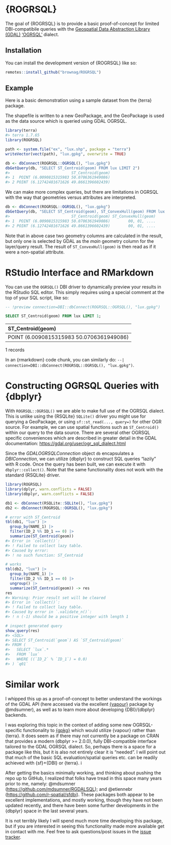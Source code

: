 
<!-- README.md is generated from README.Rmd. Please edit that file -->

# {ROGRSQL}

<!-- badges: start -->
<!-- badges: end -->

The goal of {ROGRSQL} is to provide a basic proof-of-concept for limited
DBI-compatibile queries with the [Geospatial Data Abstraction Library
(GDAL)](https://gdal.org/)
[‘OGRSQL’](https://gdal.org/user/ogr_sql_dialect.html) dialect.

## Installation

You can install the development version of {ROGRSQL} like so:

``` r
remotes::install_github("brownag/ROGRSQL")
```

## Example

Here is a basic demonstration using a sample dataset from the {terra}
package.

The shapefile is written to a new GeoPackage, and the GeoPackage is used
as the data source which is queried using GDAL OGRSQL.

``` r
library(terra)
#> terra 1.7.65
library(ROGRSQL)

path <- system.file("ex", "lux.shp", package = "terra")
writeVector(vect(path), "lux.gpkg", overwrite = TRUE)

db <- dbConnect(ROGRSQL::OGRSQL(), "lux.gpkg")
dbGetQuery(db, "SELECT ST_Centroid(geom) FROM lux LIMIT 2")
#>                           ST_Centroid(geom)
#> 1  POINT (6.0090815315983 50.0706361949086)
#> 2 POINT (6.12742481671626 49.8661396602439)
```

We can make more complex queries, but there are limitations in OGRSQL
with the way that geometries versus attributes are interpreted.

``` r
db <- dbConnect(ROGRSQL::OGRSQL(), "lux.gpkg")
dbGetQuery(db, "SELECT ST_Centroid(geom), ST_ConvexHull(geom) FROM lux LIMIT 2")
#>                           ST_Centroid(geom) ST_ConvexHull(geom)
#> 1  POINT (6.0090815315983 50.0706361949086)        00, 01, ....
#> 2 POINT (6.12742481671626 49.8661396602439)        00, 01, ....
```

Note that in above case two geometry columns are calculated in the
result, but only one is selected by GDAL as the *main* geometry column
for the layer/query result. The result of `ST_ConvexHull(geom)` is then
read as if it were a non-spatial attribute.

# RStudio Interface and RMarkdown

You can use the `OGRSQL()` DBI driver to dynamically preview your
results in the RStudio SQL editor. This simply requires using a special
comment at the top of your SQL script, like so:

``` sql
-- !preview connection=DBI::dbConnect(ROGRSQL::OGRSQL(), "lux.gpkg")

SELECT ST_Centroid(geom) FROM lux LIMIT 1;
```

<div class="knitsql-table">

| ST_Centroid(geom)                        |
|:-----------------------------------------|
| POINT (6.0090815315983 50.0706361949086) |

1 records

</div>

In an {rmarkdown} code chunk, you can similarly do:
`--| connection=DBI::dbConnect(ROGRSQL::OGRSQL(), "lux.gpkg")`.

# Constructing OGRSQL Queries with {dbplyr}

With `ROGRSQL::OGRSQL()` we are able to make full use of the OGRSQL
dialect. This is unlike using the {RSQLite} `SQLite()` driver you might
use for querying a GeoPackage, or using `sf::st_read(..., query=)` for
other OGR source. For example, we can use spatial functions such as
`ST_Centroid()` within our query to the data source. There are several
other OGRSQL specific conveniences which are described in greater detail
in the GDAL documentation: <https://gdal.org/user/ogr_sql_dialect.html>

Since the *GDALOGRSQLConnection* object `db` encapsulates a
*DBIConnection*, we can utilize {dbplyr} to construct SQL queries
“lazily” with R code. Once the query has been built, we can execute it
with `dbplyr::collect()`. Note that the same functionality does not work
with the standard {RSQLite} driver.

``` r
library(ROGRSQL)
library(dplyr, warn.conflicts = FALSE)
library(dbplyr, warn.conflicts = FALSE)

db1 <- dbConnect(RSQLite::SQLite(), "lux.gpkg")
db2 <- dbConnect(ROGRSQL::OGRSQL(), "lux.gpkg")

# error with ST_Centroid
tbl(db1, "lux") |> 
  group_by(NAME_1) |> 
  filter(ID_2 %% ID_1 == 0) |> 
  summarize(ST_Centroid(geom))
#> Error in `collect()`:
#> ! Failed to collect lazy table.
#> Caused by error:
#> ! no such function: ST_Centroid

# works
tbl(db2, "lux") |> 
  group_by(NAME_1) |>  
  filter(ID_2 %% ID_1 == 0) |> 
  ungroup() |> 
  summarize(ST_Centroid(geom)) -> res
res
#> Warning: Prior result set will be cleared
#> Error in `collect()`:
#> ! Failed to collect lazy table.
#> Caused by error in `.validate_n()`:
#> ! n (-1) should be a positive integer with length 1

# inspect generated query
show_query(res)
#> <SQL>
#> SELECT ST_Centroid(`geom`) AS `ST_Centroid(geom)`
#> FROM (
#>   SELECT `lux`.*
#>   FROM `lux`
#>   WHERE ((`ID_2` % `ID_1`) = 0.0)
#> ) `q01`
```

# Similar work

I whipped this up as a proof-of-concept to better understand the
workings of the GDAL API (here accessed via the excellent
[{vapour}](https://github.com/hypertidy/vapour/) package by @mdsumner),
as well as to learn more about developing {DBI}/{dbplyr} backends.

I was exploring this topic in the context of adding some new
OGRSQL-specific functionality to
[{gpkg}](https://github.com/brownag/gpkg/) which would utilize {vapour}
rather than {terra}. It does seem as if there may not currently be a
package on CRAN that provides a modern (dbplyr \>= 2.0.0), fully
DBI-compatible interface tailored to the GDAL OGRSQL dialect. So,
perhaps there is a space for a package like this, but it is also not
entirely clear it is “needed”. I will point out that much of the basic
SQL evaluation/spatial queries etc. can be readily achieved with
{sf}+{DBI} or {terra}. i

After getting the basics minimally working, and thinking about pushing
the repo up to GitHub, I realized that folks have tread in this space
many years prior to me, namely: @mdsumner
(<https://github.com/mdsumner/RGDALSQL>); and @etiennebr
(<https://github.com/r-spatial/sfdbi>). These packages both appear to be
excellent implementations, and mostly working, though they have not been
updated recently, and there have been some further developments in the
{dbplyr} space in the last several years.

It is not terribly likely I will spend much more time developing this
package, but if you are interested in seeing this functionality made
more available get in contact with me. Feel free to ask questions/post
issues in the [issue
tracker](https://github.com/brownag/ROGRSQL/issues/).
